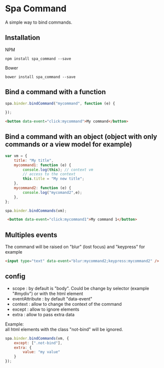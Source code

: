 # Spa Command

A simple way to bind commands.

## Installation

NPM 

```
npm install spa_command --save
```

Bower

```
bower install spa_command --save
```

## Bind a command with a function

```js
spa.binder.bindCommand("mycommand", function (e) {
           
});
```

```html
<button data-event="click:mycommand">My command</button>
```

## Bind a command with an object (object with only commands or a view model for example)

```js
var vm = {
    title: "My title",
    mycommand1: function (e) {
        console.log(this); // context vm
        // access to the context
        this.title = "My new title";
    },
    mycommand2: function (e) {
        console.log("mycomand2",e);
    },
};

spa.binder.bindCommands(vm);
```

```html
 <button data-event="click:mycommand1">My command 1</button>
```

## Multiples events

The command will be raised on "blur" (lost focus) and "keypress" for example

```html
<input type="text" data-event="blur:mycommand2;keypress:mycommand2" />
```

## config

- scope : by default is "body". Could be change by selector (example "#mydiv") or with the html element
- eventAttribute : by default "data-event"
- context : allow to change the context of the command
- except : allow to ignore elements 
- extra : allow to pass extra data

Example:  
all html elements with the class "not-bind" will be ignored.

```js
spa.binder.bindCommands(vm, {
    except: [".not-bind"],
    extra: {
        value: "my value"
    }
});
```




